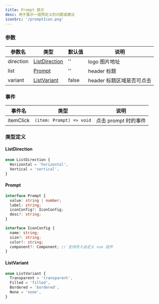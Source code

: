 ```yaml
---
title: Prompt 提示
desc: 用于展示一组预定义的问题或建议
iconSrc: '/promptIcon.png'
---
```


### 参数

| 参数名    | 类型                            | 默认值 | 说明                      |
| --------- | ------------------------------- | ------ | ------------------------- |
| direction | [ListDirection](#listdirection) | ''     | logo 图片地址             |
| list      | [Prompt](#prompt)               | ''     | header 标题               |
| variant   | [ListVariant](#listvariant)     | false  | header 标题区域是否可点击 |

### 事件

| 事件名    | 类型                     | 说明                 |
| --------- | ------------------------ | -------------------- |
| itemClick | `(item: Prompt) => void` | 点击 prompt 时的事件 |

### 类型定义

#### ListDirection

```ts
enum ListDirection {
  Horizontal = 'horizontal',
  Vertical = 'vertical',
}
```

#### Prompt

```ts
interface Prompt {
  value: string | number;
  label: string;
  iconConfig?: IconConfig;
  desc?: string;
}

interface IconConfig {
  name: string;
  size?: string;
  color?: string;
  component?: Component; // 支持传入自定义 vue 组件
}
```

#### ListVariant

```ts
enum ListVariant {
  Transparent = 'transparent',
  Filled = 'filled',
  Bordered = 'bordered',
  None = 'none',
}
```
